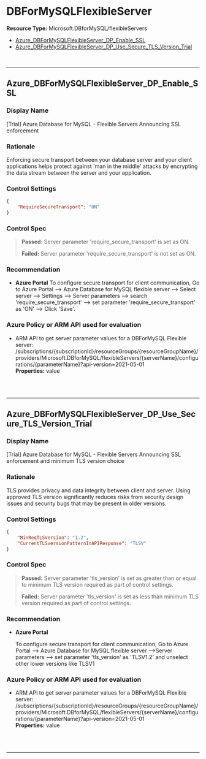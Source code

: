 # DBForMySQLFlexibleServer

**Resource Type:** Microsoft.DBforMySQL/flexibleServers 

<!-- TOC -->

- [Azure_DBForMySQLFlexibleServer_DP_Enable_SSL](#azure_dbformysqlflexibleserver_dp_enable_ssl)
- [Azure_DBForMySQLFlexibleServer_DP_Use_Secure_TLS_Version_Trial](#azure_dbformysqlflexibleServer_dp_use_secure_tls_version_trial)

<!-- /TOC -->
<br/>

___ 

## Azure_DBForMySQLFlexibleServer_DP_Enable_SSL

### Display Name 
[Trial] Azure Database for MySQL - Flexible Servers Announcing SSL enforcement

### Rationale 
Enforcing secure transport between your database server and your client applications helps protect against 'man in the middle' attacks by encrypting the data stream between the server and your application. 

### Control Settings 
```json 
{
    "RequireSecureTransport": "ON"
}
 ```  

### Control Spec 

> **Passed:** 
>  Server parameter 'require_secure_transport' is set as ON.
> 
> **Failed:** 
>  Server parameter 'require_secure_transport' is not set as ON.
> 
### Recommendation 

- **Azure Portal** 
To configure secure transport for client communication, Go to Azure Portal --> Azure Database for MySQL flexible server --> Select server --> Settings --> Server parameters --> search 'require_secure_transport' --> set parameter 'require_secure_transport' as 'ON' --> Click 'Save'.

<!-- - **PowerShell** 

	 ```powershell 
	 $variable = 'apple' 
	 ```  

- **Enforcement Policy** 

	 [![Link to Azure Policy](https://raw.githubusercontent.com/MSFT-Chirag/AzTS-docs/main/Assets/View_Definition.jpg)](https://portal.azure.com/#blade/Microsoft_Azure_Policy/CreatePolicyDefinitionBlade/uri/<policy-raw-link>) 

	 [![Link to Azure Policy](https://raw.githubusercontent.com/MSFT-Chirag/AzTS-docs/main/Assets/Deploy_To_Azure.jpg)](https://portal.azure.com/#blade/Microsoft_Azure_Policy/CreatePolicyDefinitionBlade/uri/<policy-raw-link>)  -->

### Azure Policy or ARM API used for evaluation 

- ARM API to get server parameter values for a DBForMySQL Flexible server: /subscriptions/{subscriptionId}/resourceGroups/{resourceGroupName}/providers/Microsoft.DBforMySQL/flexibleServers/{serverName}/configurations/{parameterName}?api-version=2021-05-01<br />
**Properties:** value
 <br />

<br />

___ 

## Azure_DBForMySQLFlexibleServer_DP_Use_Secure_TLS_Version_Trial 

### Display Name 
[Trial] Azure Database for MySQL - Flexible Servers Announcing SSL enforcement and minimum TLS version choice

### Rationale 
TLS provides privacy and data integrity between client and server. Using approved TLS version significantly reduces risks from security design issues and security bugs that may be present in older versions. 

### Control Settings 
```json 
{
    "MinReqTLSVersion": "1.2",
    "CurrentTLSversionPatternInAPIResponse": "TLSV"
}
 ```

### Control Spec 

> **Passed:** 
> Server parameter 'tls_version' is set as greater than or equal to minimum TLS version required as part of control settings.
> 
> **Failed:** 
> Server parameter 'tls_version' is set as less than minimum TLS version required as part of control settings.
>  
### Recommendation 

- **Azure Portal** 

	To configure secure transport for client communication, Go to Azure Portal --> Azure Database for MySQL flexible server -->Server parameters --> set parameter 'tls_version' as 'TLSV1.2' and unselect other lower versions like TLSV1

<!---- **PowerShell** 

	 ```powershell 
	 $variable = 'apple' 
	 ```  

- **Enforcement Policy** 

	 [![Link to Azure Policy](https://raw.githubusercontent.com/MSFT-Chirag/AzTS-docs/main/Assets/View_Definition.jpg)](https://portal.azure.com/#blade/Microsoft_Azure_Policy/CreatePolicyDefinitionBlade/uri/<policy-raw-link>) 

	 [![Link to Azure Policy](https://raw.githubusercontent.com/MSFT-Chirag/AzTS-docs/main/Assets/Deploy_To_Azure.jpg)](https://portal.azure.com/#blade/Microsoft_Azure_Policy/CreatePolicyDefinitionBlade/uri/<policy-raw-link>) --->

### Azure Policy or ARM API used for evaluation 

- ARM API to get server parameter values for a DBForMySQL Flexible server: /subscriptions/{subscriptionId}/resourceGroups/{resourceGroupName}/providers/Microsoft.DBforMySQL/flexibleServers/{serverName}/configurations/{parameterName}?api-version=2021-05-01<br />
**Properties:** value
 <br />

<br />

___ 

